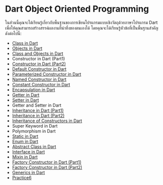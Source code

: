 # Dart Object Oriented Programming
ในส่วนนี้คุณจะได้เรียนรู้เกี่ยวกับพื้นฐานของการเขียนโปรแกรมแบบเชิงวัตถุด้วยภาษาโปรแกรม Dart เพื่อให้คุณสามารถสร้างสรรค์ผลงานที่น่าทึ่งของตนเองได้ โดยคุณจะได้เรียนรู้หัวข้อที่เป็นพื้นฐานสำคัญดังต่อไปนี้:

- [Class in Dart](https://github.com/soonklang/dart-tutorial/blob/main/6.%20OOP%20In%20Dart/Class%20in%20Dart.md)
- [Objects in Dart](https://github.com/soonklang/dart-tutorial/blob/main/6.%20OOP%20In%20Dart/Object%20in%20dart.md)
- [Class and Objects in Dart](https://github.com/soonklang/dart-tutorial/blob/main/6.%20OOP%20In%20Dart/Class%20and%20Objects%20in%20Dart.md)
- Constructor in Dart (Part1)
- [Constructor in Dart (Part2)](https://github.com/soonklang/dart-tutorial/blob/main/6.%20OOP%20In%20Dart/Constructor%20in%20Dart%20(Part%202).md)
- [Default Constructor in Dart](https://github.com/soonklang/dart-tutorial/blob/main/6.%20OOP%20In%20Dart/Default%20Constructor%20in%20Dart.md)
- [Parameterized Constructor in Dart](https://github.com/soonklang/dart-tutorial/blob/main/6.%20OOP%20In%20Dart/Parameterized%20Constructor%20in%20Dart.md)
- [Named Constructor in Dart](https://github.com/soonklang/dart-tutorial/blob/main/6.%20OOP%20In%20Dart/Named%20Constructor%20in%20Dart.md)
- [Constant Constructor in Dart](https://github.com/soonklang/dart-tutorial/blob/main/6.%20OOP%20In%20Dart/Constant%20Constructor%20in%20Dart.md)
- [Encapsulation in Dart](https://github.com/soonklang/dart-tutorial/blob/main/6.%20OOP%20In%20Dart/ENCAPSULATION%20IN%20DART.md)
- [Getter in Dart](https://github.com/soonklang/dart-tutorial/blob/main/6.%20OOP%20In%20Dart/GETTER%20IN%20DART.md)
- [Setter in Dart](https://github.com/soonklang/dart-tutorial/blob/main/6.%20OOP%20In%20Dart/setter%20in%20Dart.md)
- Getter and Setter in Dart
- [Inheritance in Dart (Part1)](https://github.com/soonklang/dart-tutorial/blob/main/6.%20OOP%20In%20Dart/Inheritance%20in%20Dart.md)
- [Inheritance in Dart (Part2)](https://github.com/soonklang/dart-tutorial/blob/main/6.%20OOP%20In%20Dart/Inheritance%20in%20Dart%20(ex3-end).md)
- [Inheritance of Constructors in Dart](https://github.com/soonklang/dart-tutorial/blob/main/6.%20OOP%20In%20Dart/Inheritance%20Of%20Constructor%20in%20Dart.md)
- Super Keyword in Dart
- Polymorphism in Dart
- [Static in Dart](https://github.com/soonklang/dart-tutorial/blob/90c17fee57f597b8416d6fe9babbcc3c54c74ebb/6.%20OOP%20In%20Dart/Static%20in%20Dart.md)
- [Enum in Dart](https://github.com/soonklang/dart-tutorial/blob/main/6.%20OOP%20In%20Dart/Enum%20in%20Dart.md)
- [Abstract Class in Dart](https://github.com/soonklang/dart-tutorial/blob/main/6.%20OOP%20In%20Dart/Abstract%20Classes%20in%20Dart.md)
- [Interface in Dart](https://github.com/soonklang/dart-tutorial/blob/main/6.%20OOP%20In%20Dart/Interface%20in%20Dart.md)
- [Mixin in Dart](https://github.com/soonklang/dart-tutorial/blob/main/6.%20OOP%20In%20Dart/Mixin%20in%20dart.md)
- [Factory Constructor in Dart (Part1)](https://github.com/soonklang/dart-tutorial/blob/main/6.%20OOP%20In%20Dart/Factory%20Constructor%20in%20Dart%20(factory).md)
- [Factory Constructor in Dart (Part2)](https://github.com/soonklang/dart-tutorial/blob/main/6.%20OOP%20In%20Dart/factory%20constructor%20in%20dart%20(singleton).md)
- [Generics in Dart](https://github.com/soonklang/dart-tutorial/blob/main/6.%20OOP%20In%20Dart/Generics%20in%20Dart.md)
- [Practice6](https://github.com/soonklang/dart-tutorial/blob/main/6.%20OOP%20In%20Dart/Practice6.md)
